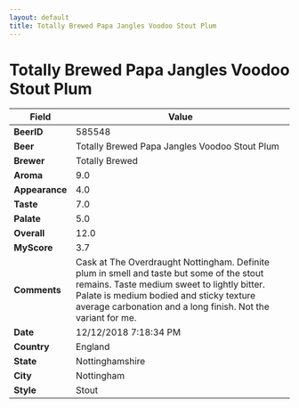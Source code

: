 ```yaml
---
layout: default
title: Totally Brewed Papa Jangles Voodoo Stout Plum
---
```


# Totally Brewed Papa Jangles Voodoo Stout Plum

| Field         | Value     |
|---------------|-----------|
| **BeerID** | 585548 |
| **Beer** | Totally Brewed Papa Jangles Voodoo Stout Plum |
| **Brewer** | Totally Brewed |
| **Aroma** | 9.0 |
| **Appearance** | 4.0 |
| **Taste** | 7.0 |
| **Palate** | 5.0 |
| **Overall** | 12.0 |
| **MyScore** | 3.7 |
| **Comments** | Cask at The Overdraught Nottingham. Definite plum in smell and taste but some of the stout remains. Taste medium sweet to lightly bitter. Palate is medium bodied and sticky texture average carbonation and a long finish. Not the variant for me. |
| **Date** | 12/12/2018 7:18:34 PM |
| **Country** | England |
| **State** | Nottinghamshire |
| **City** | Nottingham |
| **Style** | Stout |
